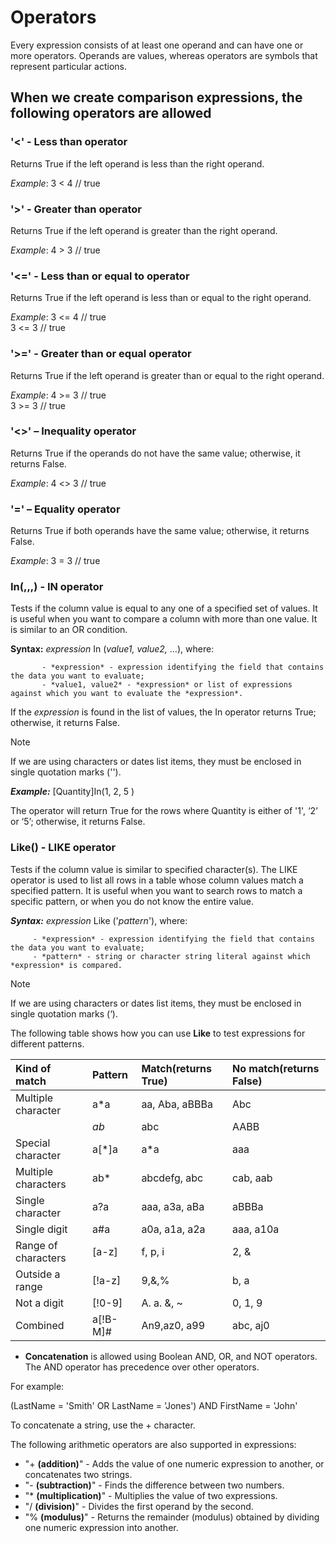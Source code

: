 # Operators


Every expression consists of at least one operand and can have one or more operators. Operands are values, whereas operators are symbols that represent particular actions. 

## When we create comparison expressions, the following operators are allowed

### '<' - Less than operator

Returns True if the left operand is less than the right operand.

*Example*: 3 < 4 // true

### '>' - Greater than operator

Returns True if the left operand is greater than the right operand.

*Example*: 4 > 3 // true

### '<=' - Less than or equal to operator

Returns True if the left operand is less than or equal to the right operand.

*Example*: 3 <= 4 // true <br>
3 <= 3 // true

### '>=' - Greater than or equal operator

Returns True if the left operand is greater than or equal to the right operand.

*Example*: 4 >= 3 // true <br>
3 >= 3 // true

### '<>' – Inequality operator

Returns True if the operands do not have the same value; otherwise, it returns False.

*Example*: 4 <> 3   // true

### '=' – Equality operator

Returns True if both operands have the same value; otherwise, it returns False.

*Example*: 3 = 3   // true

### In(,,,) - IN operator

Tests if the column value is equal to any one of a specified set of values. It is useful when you want to compare a column with more than one value. It is similar to an OR condition.

**Syntax:** *expression* In (*value1, value2,* …), where:

           - *expression* - expression identifying the field that contains the data you want to evaluate;
           - *value1, value2* - *expression* or list of expressions against which you want to evaluate the *expression*.

If the *expression* is found in the list of values, the In operator returns True; otherwise, it returns False.

> [!NOTE]
> 
> If we are using characters or dates list items, they must be enclosed in single quotation marks ('').

***Example:*** [Quantity]In(1, 2, 5 )

The operator will return True for the rows where Quantity is either of '1', ‘2’ or ‘5’; otherwise, it returns False.

### Like() - LIKE operator

Tests if the column value is similar to specified character(s). The LIKE operator is used to list all rows in a table whose column values match a specified pattern. It is useful when you want to search rows to match a specific pattern, or when you do not know the entire value.

***Syntax:*** *expression* Like ('*pattern*'), where: 

         - *expression* - expression identifying the field that contains the data you want to evaluate;
         - *pattern* - string or character string literal against which *expression* is compared.

> [!NOTE]
> 
> If we are using characters or dates list items, they must be enclosed in single quotation marks (‘).

The following table shows how you can use **Like** to test expressions for different patterns.

|Kind of match|Pattern|Match(returns True)|No match(returns False)
|:----|:----|:----|:---
|Multiple character|a*a|aa, Aba, aBBBa|Abc
| |*ab*|abc|AABB|Xab|aZb, bac
|Special character|a[*]a|a*a|aaa
|Multiple characters|ab*|abcdefg, abc|cab, aab
|Single character|a?a|aaa, a3a, aBa|aBBBa
|Single digit|a#a|a0a, a1a, a2a|aaa, a10a
|Range of characters|[a-z]|f, p, i|2, &
|Outside a range|[!a-z]|9,&,%|b, a
|Not a digit|[!0-9]|A. a. &, ~|0, 1, 9
|Combined|a[!B-M]#|An9,az0, a99|abc, aj0

- **Concatenation** is allowed using Boolean AND, OR, and NOT operators. The AND operator has precedence over other operators. 
 
For example:
  
  (LastName = 'Smith' OR LastName = 'Jones') AND FirstName = 'John'

To concatenate a string, use the + character.

The following arithmetic operators are also supported in expressions:

- "+ **(addition)**" - Adds the value of one numeric expression to another, or concatenates two strings.
- "- **(subtraction)**" - Finds the difference between two numbers.
- "* **(multiplication)**" - Multiplies the value of two expressions.
- "/ **(division)**" - Divides the first operand by the second.
- "% **(modulus)**" - Returns the remainder (modulus) obtained by dividing one numeric expression into another.

